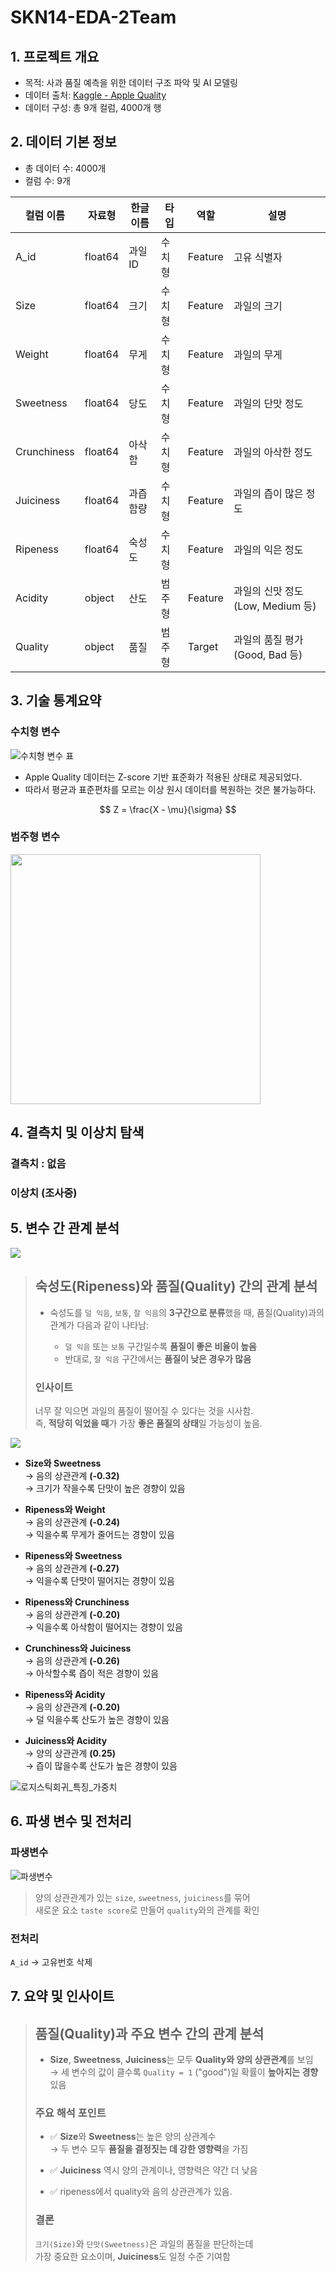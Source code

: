 # SKN14-EDA-2Team

## 1. 프로젝트 개요
- 목적: 사과 품질 예측을 위한 데이터 구조 파악 및 AI 모델링
- 데이터 출처: [Kaggle - Apple Quality](https://www.kaggle.com/datasets/nelgiriyewithana/apple-quality)
- 데이터 구성: 총 9개 컬럼, 4000개 행

## 2. 데이터 기본 정보
- 총 데이터 수: 4000개
- 컬럼 수: 9개

| 컬럼 이름    | 자료형    | 한글 이름    | 타입        | 역할      | 설명                      |
|--------------|-----------|--------------|-------------|-----------|---------------------------|
| A_id         | float64   | 과일 ID      | 수치형      | Feature   | 고유 식별자               |
| Size         | float64   | 크기         | 수치형      | Feature   | 과일의 크기               |
| Weight       | float64   | 무게         | 수치형      | Feature   | 과일의 무게               |
| Sweetness    | float64   | 당도         | 수치형      | Feature   | 과일의 단맛 정도          |
| Crunchiness  | float64   | 아삭함       | 수치형      | Feature   | 과일의 아삭한 정도        |
| Juiciness    | float64   | 과즙 함량    | 수치형      | Feature   | 과일의 즙이 많은 정도     |
| Ripeness     | float64   | 숙성도       | 수치형      | Feature   | 과일의 익은 정도          |
| Acidity      | object    | 산도         | 범주형      | Feature   | 과일의 신맛 정도 (Low, Medium 등) |
| Quality      | object    | 품질         | 범주형      | Target    | 과일의 품질 평가 (Good, Bad 등)   |

## 3. 기술 통계요약

### 수치형 변수

![수치형 변수 표](./docs/수치형변수.png)

- Apple Quality 데이터는 Z-score 기반 표준화가 적용된 상태로 제공되었다.
- 따라서 평균과 표준편차를 모르는 이상 원시 데이터를 복원하는 것은 불가능하다.

$$
Z = \frac{X - \mu}{\sigma}
$$

### 범주형 변수

<img src="./docs/범주형변수.png" width="400"/>

## 4. 결측치 및 이상치 탐색

### 결측치 : 없음

### 이상치 (조사중)

## 5. 변수 간 관계 분석

![](./docs/숙성도_품질_바이올린차트.png)

> ## 숙성도(Ripeness)와 품질(Quality) 간의 관계 분석
>
> - 숙성도를 `덜 익음`, `보통`, `잘 익음`의 **3구간으로 분류**했을 때,
>   품질(Quality)과의 관계가 다음과 같이 나타남:
>
>   - `덜 익음` 또는 `보통` 구간일수록 **품질이 좋은 비율이 높음**
>   - 반대로, `잘 익음` 구간에서는 **품질이 낮은 경우가 많음**
>
> ### 인사이트
>
> 너무 잘 익으면 과일의 품질이 떨어질 수 있다는 것을 시사함.  
> 즉, **적당히 익었을 때**가 가장 **좋은 품질의 상태**일 가능성이 높음.

![](./docs/컬럼_간_상관계수_히트맵.png)
- **Size와 Sweetness**  
  → 음의 상관관계 **(-0.32)**  
  → 크기가 작을수록 단맛이 높은 경향이 있음

- **Ripeness와 Weight**  
  → 음의 상관관계 **(-0.24)**  
  → 익을수록 무게가 줄어드는 경향이 있음

- **Ripeness와 Sweetness**  
  → 음의 상관관계 **(-0.27)**  
  → 익을수록 단맛이 떨어지는 경향이 있음

- **Ripeness와 Crunchiness**  
  → 음의 상관관계 **(-0.20)**  
  → 익을수록 아삭함이 떨어지는 경향이 있음

- **Crunchiness와 Juiciness**  
  → 음의 상관관계 **(-0.26)**  
  → 아삭할수록 즙이 적은 경향이 있음

- **Ripeness와 Acidity**  
  → 음의 상관관계 **(-0.20)**  
  → 덜 익을수록 산도가 높은 경향이 있음

- **Juiciness와 Acidity**  
  → 양의 상관관계 **(0.25)**  
  → 즙이 많을수록 산도가 높은 경향이 있음

![로지스틱회귀_특징_가중치](./docs/로지스틱회귀_특징_가중치.png)

## 6. 파생 변수 및 전처리

### 파생변수

![파생변수](./docs/파생변수.png)

> 양의 상관관계가 있는 `size`, `sweetness`, `juiciness`를 묶어 <br>
> 새로운 요소 `taste score`로 만들어 `quality`와의 관계를 확인

### 전처리
`A_id` → 고유번호 삭제

## 7. 요약 및 인사이트

> ## 품질(Quality)과 주요 변수 간의 관계 분석
>
> - **Size**, **Sweetness**, **Juiciness**는 모두 **Quality와 양의 상관관계**를 보임  
>   → 세 변수의 값이 클수록 `Quality = 1` ("good")일 확률이 **높아지는 경향** 있음
>
> ### 주요 해석 포인트
>
> - ✅ **Size**와 **Sweetness**는 높은 양의 상관계수  
>   → 두 변수 모두 **품질을 결정짓는 데 강한 영향력**을 가짐
>
> - ✅ **Juiciness** 역시 양의 관계이나, 영향력은 약간 더 낮음
>
> - ✅ ripeness에서 quality와 음의 상관관계가 있음.
>
> ### 결론
>
> `크기(Size)`와 `단맛(Sweetness)`은 과일의 품질을 판단하는데 <br>
> 가장 중요한 요소이며, **Juiciness**도 일정 수준 기여함